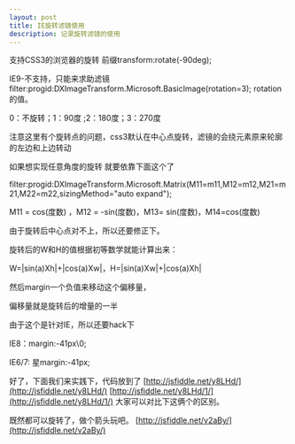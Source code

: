 ```yaml
---
layout: post
title: IE旋转滤镜使用
description: 记录旋转滤镜的使用
---
```


支持CSS3的浏览器的旋转
前缀transform:rotate(-90deg); 

IE9-不支持，只能来求助滤镜
filter:progid:DXImageTransform.Microsoft.BasicImage(rotation=3);
rotation的值。

0：不旋转；1：90度 ;2：180度；3：270度

注意这里有个旋转点的问题，css3默认在中心点旋转，滤镜的会绕元素原来轮廓的左边和上边转动

如果想实现任意角度的旋转 就要依靠下面这个了

filter:progid:DXImageTransform.Microsoft.Matrix(M11=m11,M12=m12,M21=m21,M22=m22,sizingMethod="auto expand");

M11 = cos(度数) ，M12 = -sin(度数)，M13= sin(度数)，M14=cos(度数)

由于旋转后中心点对不上，所以还要修正下。

旋转后的W和H的值根据初等数学就能计算出来：

W=|sin(a)Xh|+|cos(a)Xw|，H=|sin(a)Xw|+|cos(a)Xh|

然后margin一个负值来移动这个偏移量，

偏移量就是旋转后的增量的一半

由于这个是针对IE，所以还要hack下

IE8：margin:-41px\0;

IE6/7: 星margin:-41px;

好了，下面我们来实践下，代码放到了
[http://jsfiddle.net/y8LHd/](http://jsfiddle.net/y8LHd/)
[http://jsfiddle.net/y8LHd/1/](http://jsfiddle.net/y8LHd/1/)
大家可以对比下这俩个的区别。

既然都可以旋转了，做个箭头玩吧。
[http://jsfiddle.net/v2aBy/](http://jsfiddle.net/v2aBy/)
